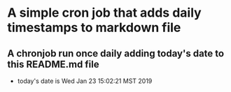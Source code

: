 A simple cron job that adds daily timestamps to markdown file
============================================================
## A chronjob run once daily adding today's date to this README.md file
* today's date is Wed Jan 23 15:02:21 MST 2019
